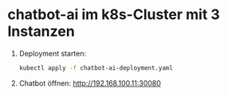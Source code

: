 # chatbot-ai im k8s-Cluster mit 3 Instanzen

1. Deployment starten:
    ```bash
    kubectl apply -f chatbot-ai-deployment.yaml
    ```
2. Chatbot öffnen:
    http://192.168.100.11:30080
    
